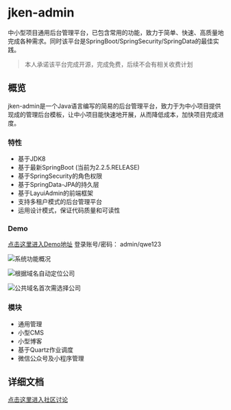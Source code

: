 # jken-admin
中小型项目通用后台管理平台，已包含常用的功能，致力于简单、快速、高质量地完成各种需求。同时该平台是SpringBoot/SpringSecurity/SpringData的最佳实践。

> 本人承诺该平台完成开源，完成免费，后续不会有相关收费计划

## 概览
jken-admin是一个Java语言编写的简易的后台管理平台，致力于为中小项目提供现成的管理后台模板，让中小项目能快速地开展，从而降低成本，加快项目完成进度。

### 特性
- 基于JDK8
- 基于最新SpringBoot (当前为2.2.5.RELEASE)
- 基于SpringSecurity的角色权限
- 基于SpringData-JPA的持久层
- 基于LayuiAdmin的前端框架
- 支持多租户模式的后台管理平台
- 运用设计模式，保证代码质量和可读性

### Demo
[点击这里进入Demo地址](http://demo.jken.site/admin/login)
登录账号/密码： admin/qwe123

![系统功能概况](http://cdn.jken.site/images/demo.jken.site.png "系统功能概况")

![根据域名自动定位公司](http://cdn.jken.site/images/login-demo.jken.site.png "根据域名自动定位公司")

![公共域名首次需选择公司](http://cdn.jken.site/images/login-jken.site.png "公共域名首次需选择公司")

### 模块
- 通用管理
- 小型CMS
- 小型博客
- 基于Quartz作业调度
- 微信公众号及小程序管理

## 详细文档
[点击这里进入社区讨论](http://jken.site)

